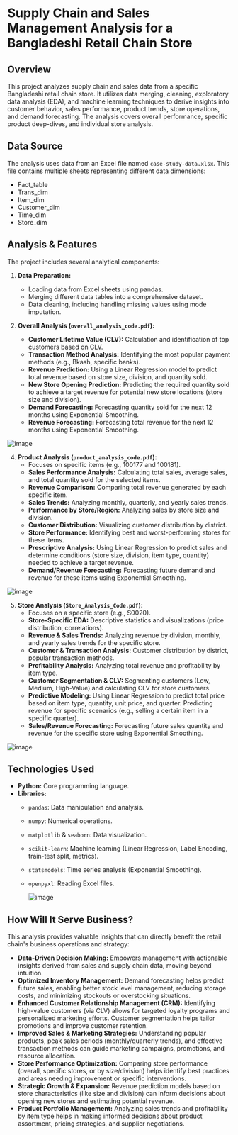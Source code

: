 # Supply Chain and Sales Management Analysis for a Bangladeshi Retail Chain Store

## Overview

This project analyzes supply chain and sales data from a specific Bangladeshi retail chain store. It utilizes data merging, cleaning, exploratory data analysis (EDA), and machine learning techniques to derive insights into customer behavior, sales performance, product trends, store operations, and demand forecasting. The analysis covers overall performance, specific product deep-dives, and individual store analysis.

## Data Source

The analysis uses data from an Excel file named `case-study-data.xlsx`. This file contains multiple sheets representing different data dimensions:
* Fact_table
* Trans_dim
* Item_dim
* Customer_dim
* Time_dim
* Store_dim

## Analysis & Features

The project includes several analytical components:

1.  **Data Preparation:**
    * Loading data from Excel sheets using pandas.
    * Merging different data tables into a comprehensive dataset.
    * Data cleaning, including handling missing values using mode imputation.

2.  **Overall Analysis (`overall_analysis_code.pdf`):**
    * **Customer Lifetime Value (CLV):** Calculation and identification of top customers based on CLV.
    * **Transaction Method Analysis:** Identifying the most popular payment methods (e.g., Bkash, specific banks).
    * **Revenue Prediction:** Using a Linear Regression model to predict total revenue based on store size, division, and quantity sold.
    * **New Store Opening Prediction:** Predicting the required quantity sold to achieve a target revenue for potential new store locations (store size and division).
    * **Demand Forecasting:** Forecasting quantity sold for the next 12 months using Exponential Smoothing.
    * **Revenue Forecasting:** Forecasting total revenue for the next 12 months using Exponential Smoothing.

![image](https://github.com/user-attachments/assets/b0949287-ed0c-460a-964a-6fec50bd49af)

   

4.  **Product Analysis (`product_analysis_code.pdf`):**
    * Focuses on specific items (e.g., 100177 and 100181).
    * **Sales Performance Analysis:** Calculating total sales, average sales, and total quantity sold for the selected items.
    * **Revenue Comparison:** Comparing total revenue generated by each specific item.
    * **Sales Trends:** Analyzing monthly, quarterly, and yearly sales trends.
    * **Performance by Store/Region:** Analyzing sales by store size and division.
    * **Customer Distribution:** Visualizing customer distribution by district.
    * **Store Performance:** Identifying best and worst-performing stores for these items.
    * **Prescriptive Analysis:** Using Linear Regression to predict sales and determine conditions (store size, division, item type, quantity) needed to achieve a target revenue.
    * **Demand/Revenue Forecasting:** Forecasting future demand and revenue for these items using Exponential Smoothing.

![image](https://github.com/user-attachments/assets/4c43ba62-1b4e-4c6e-a64a-82dbfe5a63d4)



5.  **Store Analysis (`Store_Analysis_Code.pdf`):**
    * Focuses on a specific store (e.g., S0020).
    * **Store-Specific EDA:** Descriptive statistics and visualizations (price distribution, correlations).
    * **Revenue & Sales Trends:** Analyzing revenue by division, monthly, and yearly sales trends for the specific store.
    * **Customer & Transaction Analysis:** Customer distribution by district, popular transaction methods.
    * **Profitability Analysis:** Analyzing total revenue and profitability by item type.
    * **Customer Segmentation & CLV:** Segmenting customers (Low, Medium, High-Value) and calculating CLV for store customers.
    * **Predictive Modeling:** Using Linear Regression to predict total price based on item type, quantity, unit price, and quarter. Predicting revenue for specific scenarios (e.g., selling a certain item in a specific quarter).
    * **Sales/Revenue Forecasting:** Forecasting future sales quantity and revenue for the specific store using Exponential Smoothing.
  
![image](https://github.com/user-attachments/assets/b6695d50-b645-48dc-b554-cbddf0078157)


## Technologies Used

* **Python:** Core programming language.
* **Libraries:**
    * `pandas`: Data manipulation and analysis.
    * `numpy`: Numerical operations.
    * `matplotlib` & `seaborn`: Data visualization.
    * `scikit-learn`: Machine learning (Linear Regression, Label Encoding, train-test split, metrics).
    * `statsmodels`: Time series analysis (Exponential Smoothing).
    * `openpyxl`: Reading Excel files.
 
      ![image](https://github.com/user-attachments/assets/71a6052e-9f16-467d-a69c-324541560519)


## How Will It Serve Business?

This analysis provides valuable insights that can directly benefit the retail chain's business operations and strategy:

* **Data-Driven Decision Making:** Empowers management with actionable insights derived from sales and supply chain data, moving beyond intuition.
* **Optimized Inventory Management:** Demand forecasting helps predict future sales, enabling better stock level management, reducing storage costs, and minimizing stockouts or overstocking situations.
* **Enhanced Customer Relationship Management (CRM):** Identifying high-value customers (via CLV) allows for targeted loyalty programs and personalized marketing efforts. Customer segmentation helps tailor promotions and improve customer retention.
* **Improved Sales & Marketing Strategies:** Understanding popular products, peak sales periods (monthly/quarterly trends), and effective transaction methods can guide marketing campaigns, promotions, and resource allocation.
* **Store Performance Optimization:** Comparing store performance (overall, specific stores, or by size/division) helps identify best practices and areas needing improvement or specific interventions.
* **Strategic Growth & Expansion:** Revenue prediction models based on store characteristics (like size and division) can inform decisions about opening new stores and estimating potential revenue.
* **Product Portfolio Management:** Analyzing sales trends and profitability by item type helps in making informed decisions about product assortment, pricing strategies, and supplier negotiations.
